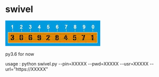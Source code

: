 # swivel


![Swivel](./SCImage.jpeg?raw=true "Swivel")

py3.6 for now 

usage : 
       python swivel.py --pin=XXXXX --pwd=XXXXX --usr=XXXXX --url="https://XXXXX"
